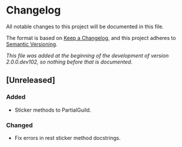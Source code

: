 # Changelog
All notable changes to this project will be documented in this file.

The format is based on [Keep a Changelog](https://keepachangelog.com/en/1.0.0/),
and this project adheres to [Semantic Versioning](https://semver.org/spec/v2.0.0.html).

*This file was added at the beginning of the development of version 2.0.0.dev102, so nothing before that is documented.*

## [Unreleased]
### Added
 - Sticker methods to PartialGuild.

### Changed
 - Fix errors in rest sticker method docstrings.
